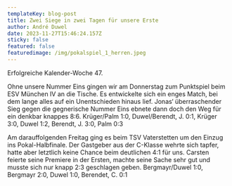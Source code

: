```yaml
---
templateKey: blog-post
title: Zwei Siege in zwei Tagen für unsere Erste
author: André Duwel
date: 2023-11-27T15:46:24.157Z
sticky: false
featured: false
featuredimage: /img/pokalspiel_1_herren.jpeg
---
```

Erfolgreiche Kalender-Woche 47.
 
Ohne unsere Nummer Eins gingen wir am Donnerstag zum Punktspiel beim ESV München IV an die Tische.
Es entwickelte sich ein enges Match, bei dem lange alles auf ein Unentschieden hinaus lief.
Jonas‘ überraschender Sieg gegen die gegnerische Nummer Eins ebnete dann doch den Weg für ein denkbar knappes 8:6.
Krüger/Palm 1:0, Duwel/Berendt, J. 0:1, Krüger 3:0, Duwel 1:2, Berendt, J. 3:0, Palm 0:3
 
Am darauffolgenden Freitag ging es beim TSV Vaterstetten um den Einzug ins Pokal-Halbfinale.
Der Gastgeber aus der C-Klasse wehrte sich tapfer, hatte aber letztlich keine Chance beim deutlichen 4:1 für uns.
Carsten feierte seine Premiere in der Ersten, machte seine Sache sehr gut und musste sich nur knapp 2:3 geschlagen geben.
Bergmayr/Duwel 1:0, Bergmayr 2:0, Duwel 1:0, Berendet, C. 0:1
